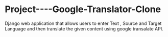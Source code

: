# Project----Google-Translator-Clone
Django web application that allows users to enter Text , Source and Target Language and then translate the given content using google transalate API.
